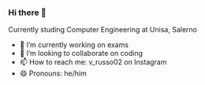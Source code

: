 ### Hi there 👋
Currently studing Computer Engineering at Unisa, Salerno

- 🔭 I’m currently working on exams
- 👯 I’m looking to collaborate on coding
- 📫 How to reach me: v_russo02 on Instagram
- 😄 Pronouns: he/him

